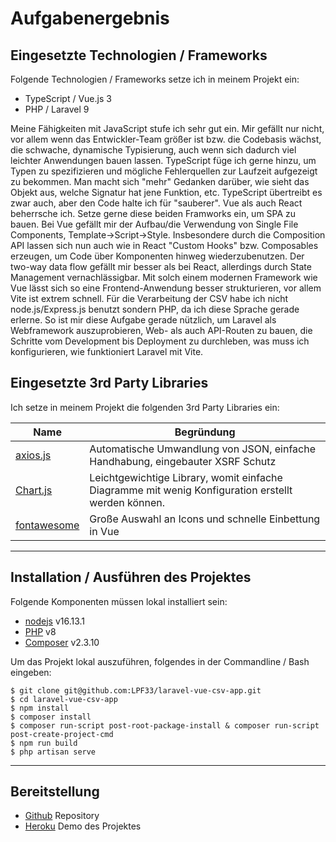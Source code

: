 # Aufgabenergebnis

## Eingesetzte Technologien / Frameworks

Folgende Technologien / Frameworks setze ich in meinem Projekt ein:

- TypeScript / Vue.js 3
- PHP / Laravel 9

Meine Fähigkeiten mit JavaScript stufe ich sehr gut ein. Mir gefällt nur nicht, vor allem wenn das Entwickler-Team größer ist bzw. die Codebasis wächst, die schwache, dynamische Typisierung, auch wenn sich dadurch viel leichter Anwendungen bauen lassen. TypeScript füge ich gerne hinzu, um Typen zu spezifizieren und mögliche Fehlerquellen zur Laufzeit aufgezeigt zu bekommen. Man macht sich "mehr" Gedanken darüber, wie sieht das Objekt aus, welche Signatur hat jene Funktion, etc. TypeScript übertreibt es zwar auch, aber den Code halte ich für "sauberer". Vue als auch React beherrsche ich. Setze gerne diese beiden Framworks ein, um SPA zu bauen. Bei Vue gefällt mir der Aufbau/die Verwendung von Single File Components, Template->Script->Style. Insbesondere durch die Composition API lassen sich nun auch wie in React "Custom Hooks" bzw. Composables erzeugen, um Code über Komponenten hinweg wiederzubenutzen. Der two-way data flow gefällt mir besser als bei React, allerdings durch State Management vernachlässigbar. Mit solch einem modernen Framework wie Vue lässt sich so eine Frontend-Anwendung besser strukturieren, vor allem Vite ist extrem schnell. Für die Verarbeitung der CSV habe ich nicht node.js/Express.js benutzt sondern PHP, da ich diese Sprache gerade erlerne. So ist mir diese Aufgabe gerade nützlich, um Laravel als Webframework auszuprobieren, Web- als auch API-Routen zu bauen, die Schritte vom Development bis Deployment zu durchleben, was muss ich konfigurieren, wie funktioniert Laravel mit Vite.

## Eingesetzte 3rd Party Libraries

Ich setze in meinem Projekt die folgenden 3rd Party Libraries ein:

Name | Begründung
--- | ---
[axios.js](https://axios-http.com/docs/intro/) | Automatische Umwandlung von JSON, einfache Handhabung, eingebauter XSRF Schutz
[Chart.js](https://vue-chartjs.org/) | Leichtgewichtige Library, womit einfache Diagramme mit wenig Konfiguration erstellt werden können.
[fontawesome](https://fontawesome.com/icons) | Große Auswahl an Icons und schnelle Einbettung in Vue

---

## Installation / Ausführen des Projektes

Folgende Komponenten müssen lokal installiert sein:

- [nodejs](https://nodejs.org/en/) v16.13.1
- [PHP](https://dotnet.microsoft.com/download) v8
- [Composer](https://getcomposer.org/) v2.3.10

Um das Projekt lokal auszuführen, folgendes in der Commandline / Bash eingeben:

```console
$ git clone git@github.com:LPF33/laravel-vue-csv-app.git
$ cd laravel-vue-csv-app
$ npm install
$ composer install
$ composer run-script post-root-package-install & composer run-script post-create-project-cmd
$ npm run build
$ php artisan serve
```
---

## Bereitstellung

- [Github](https://github.com/LPF33/laravel-vue-csv-app) Repository
- [Heroku](https://laravel-vue3-csv.herokuapp.com/) Demo des Projektes